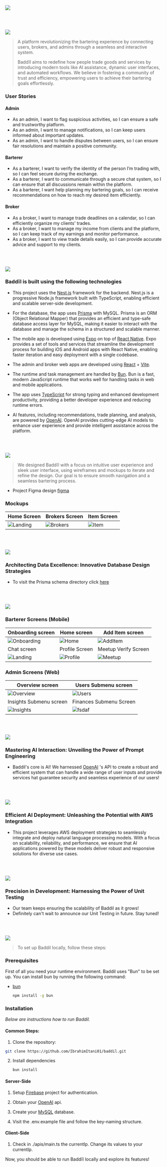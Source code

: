 <img src="./readme/titles/title1.svg"/>

<br><br>

<!-- project philosophy -->
<img src="./readme/titles/title2.svg"/>

> A platform revolutionizing the bartering experience by connecting users, brokers, and admins through a seamless and interactive system.
>
> Baddĭl aims to redefine how people trade goods and services by introducing modern tools like AI assistance, dynamic user interfaces, and automated workflows. We believe in fostering a community of trust and efficiency, empowering users to achieve their bartering goals effortlessly.

### User Stories

#### Admin

- As an admin, I want to flag suspicious activities, so I can ensure a safe and trustworthy platform.
- As an admin, I want to manage notifications, so I can keep users informed about important updates.
- As an admin, I want to handle disputes between users, so I can ensure fair resolutions and maintain a positive community.

#### Barterer

- As a barterer, I want to verify the identity of the person I’m trading with, so I can feel secure during the exchange.
- As a barterer, I want to communicate through a secure chat system, so I can ensure that all discussions remain within the platform.
- As a barterer, I want help planning my bartering goals, so I can receive recommendations on how to reach my desired item efficiently.

#### Broker

- As a broker, I want to manage trade deadlines on a calendar, so I can efficiently organize my clients' trades.
- As a broker, I want to manage my income from clients and the platform, so I can keep track of my earnings and monitor performance.
- As a broker, I want to view trade details easily, so I can provide accurate advice and support to my clients.

<br><br>

<!-- Tech stack -->
<img src="./readme/titles/title3.svg"/>

### Baddĭl is built using the following technologies

- This project uses the [Nest.js](https://nestjs.com/) framework for the backend. Nest.js is a progressive Node.js framework built with TypeScript, enabling efficient and scalable server-side development.

- For the database, the app uses [Prisma](https://www.prisma.io/) with MySQL. Prisma is an ORM (Object Relational Mapper) that provides an efficient and type-safe database access layer for MySQL, making it easier to interact with the database and manage the schema in a structured and scalable manner.

- The mobile app is developed using [Expo](https://expo.dev/) on top of [React Native](https://reactnative.dev/). Expo provides a set of tools and services that streamline the development process for building iOS and Android apps with React Native, enabling faster iteration and easy deployment with a single codebase.

- The admin and broker web apps are developed using [React](https://react.dev/) + [Vite](https://vite.dev/).

- The runtime and task management are handled by [Bun](https://bun.sh/). Bun is a fast, modern JavaScript runtime that works well for handling tasks in web and mobile applications.

- The app uses [TypeScript](https://www.typescriptlang.org/) for strong typing and enhanced development productivity, providing a better developer experience and reducing runtime errors.

- AI features, including recommendations, trade planning, and analysis, are powered by [OpenAI](https://openai.com/). OpenAI provides cutting-edge AI models to enhance user experience and provide intelligent assistance across the platform.

<br><br>

<!-- UI UX -->
<img src="./readme/titles/title4.svg"/>

> We designed Baddĭl with a focus on intuitive user experience and sleek user interface, using wireframes and mockups to iterate and refine the design. Our goal is to ensure smooth navigation and a seamless bartering process.

- Project Figma design [figma](https://www.figma.com/design/mQS7bXZeXgdcuBRzxnVaNN/Badd%C4%ADl-Project?m=auto&t=i0kwRwvZMlqeEVbU-1)

### Mockups

| Home Screen                                      | Brokers Screen                                  | Item Screen                                   |
| ------------------------------------------------ | ----------------------------------------------- | --------------------------------------------- |
| ![Landing](./readme/mockups/mobile/homePage.png) | ![Brokers](./readme/mockups/mobile/brokers.png) | ![Item](./readme/mockups/mobile/itemPage.png) |

<br><br>

<!-- Database Design -->
<img src="./readme/titles/title5.svg"/>

### Architecting Data Excellence: Innovative Database Design Strategies

- To visit the Prisma schema directory click [here]("./readme/schema")

<br><br>

<!-- Implementation -->
<img src="./readme/titles/title6.svg"/>

### Barterer Screens (Mobile)

| Onboarding screen                                    | Home screen                                    | Add Item screen                                    |
| ---------------------------------------------------- | ---------------------------------------------- | -------------------------------------------------- |
| ![Onboarding](/readme/screens/mobile/onBoarding.gif) | ![Home](/readme/screens/mobile/home.gif)       | ![AddItem](/readme/screens/mobile/addItem.gif)     |
| Chat screen                                          | Profile Screen                                 | Meetup Verify Screen                               |
| ![Landing](/readme/screens/mobile/chat.gif)          | ![Profile](/readme/screens/mobile/profile.gif) | ![Meetup](/readme/screens/mobile/meetupVerify.gif) |

### Admin Screens (Web)

| Overview screen                                  | Users Submenu screen                          |
| ------------------------------------------------ | --------------------------------------------- |
| ![Overview](./readme/screens/admin/overview.gif) | ![Users](./readme/screens/admin/users.gif)    |
| Insights Submenu screen                          | Finances Submenu Screen                       |
| ![Insights](./readme/screens/admin/insights.gif) | ![fsdaf](./readme/screens/admin/finances.gif) |

<br><br>

<!-- Prompt Engineering -->
<img src="./readme/titles/title7.svg"/>

### Mastering AI Interaction: Unveiling the Power of Prompt Engineering

- Baddil's core is AI! We harnessed [OpenAI]("https://openai.com/index/openai-api/") 's API to create a robust and efficient system that can handle a wide range of user inputs and provide services hat guarantee security and seamless experience of our users!

<br><br>

<!-- AWS Deployment -->
<img src="./readme/titles/title8.svg"/>

### Efficient AI Deployment: Unleashing the Potential with AWS Integration

- This project leverages AWS deployment strategies to seamlessly integrate and deploy natural language processing models. With a focus on scalability, reliability, and performance, we ensure that AI applications powered by these models deliver robust and responsive solutions for diverse use cases.

<br><br>

<!-- Unit Testing -->
<img src="./readme/titles/title9.svg"/>

### Precision in Development: Harnessing the Power of Unit Testing

- Our team keeps ensuring the scalability of Baddil as it grows!
- Definitely can't wait to announce our Unit Testing in future. Stay tuned!

<br><br>

<!-- How to run -->
<img src="./readme/titles/title10.svg"/>

> To set up Baddil locally, follow these steps:

### Prerequisites

First of all you need your runtime environment. Baddil uses "Bun" to be set up. You can install bun by running the following command:

- [bun](https://bun.sh/docs/installation)

  ```sh
  npm install -g bun
  ```

### Installation

_Below are instructions how to run Baddil._

#### Common Steps:

1. Clone the repository:

```sh
git clone https://github.com/IbrahimItani01/baddil.git
```

2. Install dependencies

   ```sh
   bun install
   ```

#### Server-Side

1. Setup [Firebase]("https://firebase.google.com/") project for authentication.

2. Obtain your [OpenAI]("https://openai.com/index/openai-api/") api.

3. Create your [MySQL]("https://www.mysql.com/products/workbench/") database.

4. Visit the .env.example file and follow the key-naming structure.

#### Client-Side

1. Check in ./apis/main.ts the currentIp. Change its values to your currentIp.

Now, you should be able to run Baddĭl locally and explore its features!
